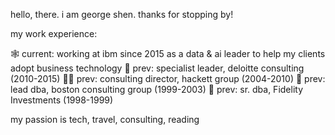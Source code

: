 hello, there. i am george shen. thanks for stopping by!

my work experience:

🕸️ current: working at ibm since 2015 as a data & ai leader to help my clients adopt business technology
👼 prev: specialist leader, deloitte consulting (2010-2015)
👩‍💻 prev: consulting director, hackett group (2004-2010)
📰 prev: lead dba, boston consulting group (1999-2003) 
🔬 prev: sr. dba, Fidelity Investments (1998-1999)

my passion is tech, travel, consulting, reading
